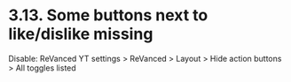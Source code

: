 # 3.13. Some buttons next to like/dislike missing 

Disable: ReVanced YT settings > ReVanced > Layout > Hide action buttons > All toggles listed

